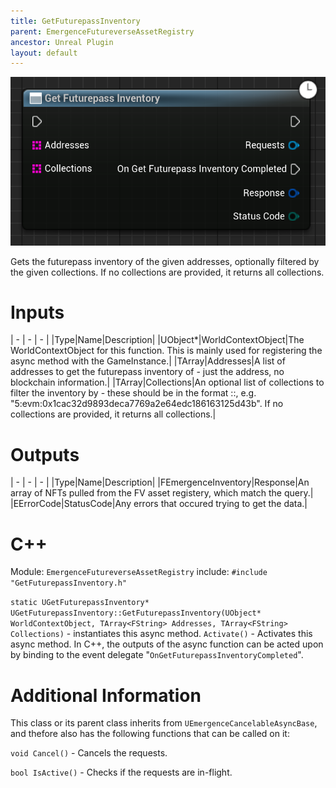 ```yaml
---
title: GetFuturepassInventory
parent: EmergenceFutureverseAssetRegistry
ancestor: Unreal Plugin
layout: default
---
```


![](GetFuturepassInventory.png)

Gets the futurepass inventory of the given addresses, optionally filtered by the given collections. If no collections are provided, it returns all collections.

# Inputs

| - | - | - |
|Type|Name|Description|
|UObject\*|WorldContextObject|The WorldContextObject for this function. This is mainly used for registering the async method with the GameInstance.|
|TArray<FString>|Addresses|A list of addresses to get the futurepass inventory of - just the address, no blockchain information.|
|TArray<FString>|Collections|An optional list of collections to filter the inventory by - these should be in the format <chainID>:<chainType>:<Contract address>, e.g. "5:evm:0x1cac32d9893deca7769a2e64edc186163125d43b". If no collections are provided, it returns all collections.|

# Outputs

| - | - | - |
|Type|Name|Description|
|FEmergenceInventory|Response|An array of NFTs pulled from the FV asset registery, which match the query.|
|EErrorCode|StatusCode|Any errors that occured trying to get the data.|

# C++
Module: `EmergenceFutureverseAssetRegistry`
include: `#include "GetFuturepassInventory.h"`

`static UGetFuturepassInventory* UGetFuturepassInventory::GetFuturepassInventory(UObject* WorldContextObject, TArray<FString> Addresses, TArray<FString> Collections)` - instantiates this async method.
`Activate()` - Activates this async method.
In C++, the outputs of the async function can be acted upon by binding to the event delegate "`OnGetFuturepassInventoryCompleted`".

# Additional Information

This class or its parent class inherits from `UEmergenceCancelableAsyncBase`, and thefore also has the following functions that can be called on it:

`void Cancel()` - Cancels the requests.

`bool IsActive()` - Checks if the requests are in-flight.
